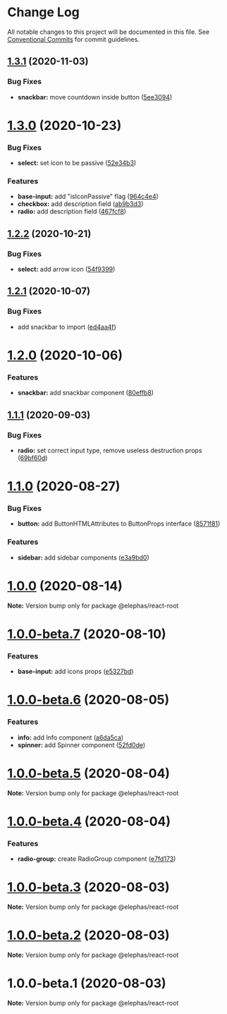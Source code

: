 # Change Log

All notable changes to this project will be documented in this file.
See [Conventional Commits](https://conventionalcommits.org) for commit guidelines.

## [1.3.1](https://github.com/cft-group/elephas-react/compare/v1.3.0...v1.3.1) (2020-11-03)


### Bug Fixes

* **snackbar:** move countdown inside button ([5ee3094](https://github.com/cft-group/elephas-react/commit/5ee30942f3d024e9337f6e59e56635a4aab6e2ad))





# [1.3.0](https://github.com/cft-group/elephas-react/compare/v1.2.2...v1.3.0) (2020-10-23)


### Bug Fixes

* **select:** set icon to be passive ([52e34b3](https://github.com/cft-group/elephas-react/commit/52e34b331c4bfe917bfffd264d6d6925e2419bdb))


### Features

* **base-input:** add "isIconPassive" flag ([964c4e4](https://github.com/cft-group/elephas-react/commit/964c4e48a3b6c4e991601321a4c56eb2524c1c14))
* **checkbox:** add description field ([ab9b3d3](https://github.com/cft-group/elephas-react/commit/ab9b3d30785d09b3e5abc9fd99ec506224b0f667))
* **radio:** add description field ([467fcf8](https://github.com/cft-group/elephas-react/commit/467fcf87e6244cdba18fe2d67ca1f7cf6adf382d))





## [1.2.2](https://github.com/cft-group/elephas-react/compare/v1.2.1...v1.2.2) (2020-10-21)


### Bug Fixes

* **select:** add arrow icon ([54f9399](https://github.com/cft-group/elephas-react/commit/54f93991a374230fd879345c56808da984fd2f9d))





## [1.2.1](https://github.com/cft-group/elephas-react/compare/v1.2.0...v1.2.1) (2020-10-07)


### Bug Fixes

* add snackbar to import ([ed4aa4f](https://github.com/cft-group/elephas-react/commit/ed4aa4f5a7806c15bdf4ebb81becc115db242b29))





# [1.2.0](https://github.com/cft-group/elephas-react/compare/v1.1.1...v1.2.0) (2020-10-06)


### Features

* **snackbar:** add snackbar component ([80effb8](https://github.com/cft-group/elephas-react/commit/80effb81c8bceb36972e3962231a80a2c3a27664))





## [1.1.1](https://github.com/cft-group/elephas-react/compare/v1.1.0...v1.1.1) (2020-09-03)


### Bug Fixes

* **radio:** set correct input type, remove useless destruction props ([69bf60d](https://github.com/cft-group/elephas-react/commit/69bf60d5f486248f4600e16c0c3607616876e365))





# [1.1.0](https://github.com/cft-group/elephas-react/compare/v1.0.0...v1.1.0) (2020-08-27)


### Bug Fixes

* **button:** add ButtonHTMLAttributes to ButtonProps interface ([8571f81](https://github.com/cft-group/elephas-react/commit/8571f817b1de469469150c5cb7d59b797bd0db45))


### Features

* **sidebar:** add sidebar components ([e3a9bd0](https://github.com/cft-group/elephas-react/commit/e3a9bd002aecc3b11d90d790583d4f8aaeccc58b))





# [1.0.0](https://github.com/cft-group/elephas-react/compare/v1.0.0-beta.7...v1.0.0) (2020-08-14)

**Note:** Version bump only for package @elephas/react-root





# [1.0.0-beta.7](https://github.com/cft-group/elephas-react/compare/v1.0.0-beta.6...v1.0.0-beta.7) (2020-08-10)


### Features

* **base-input:** add icons props ([e5327bd](https://github.com/cft-group/elephas-react/commit/e5327bdf5a9e2f9e5da7ac89cf345bfa7af50c03))





# [1.0.0-beta.6](https://github.com/cft-group/elephas-react/compare/v1.0.0-beta.5...v1.0.0-beta.6) (2020-08-05)


### Features

* **info:** add Info component ([a6da5ca](https://github.com/cft-group/elephas-react/commit/a6da5caecfc552f7b0d78b46c5695e1045a3ac38))
* **spinner:** add Spinner component ([52fd0de](https://github.com/cft-group/elephas-react/commit/52fd0de12cb3e37a8f8c7fed1c7feee5ebf2fea1))





# [1.0.0-beta.5](https://github.com/cft-group/elephas-react/compare/v1.0.0-beta.4...v1.0.0-beta.5) (2020-08-04)

**Note:** Version bump only for package @elephas/react-root





# [1.0.0-beta.4](https://github.com/cft-group/elephas-react/compare/v1.0.0-beta.3...v1.0.0-beta.4) (2020-08-04)


### Features

* **radio-group:** create RadioGroup component ([e7fd173](https://github.com/cft-group/elephas-react/commit/e7fd1734d5779b5091be2364eb04a24559383b97))





# [1.0.0-beta.3](https://github.com/cft-group/elephas-react/compare/v1.0.0-beta.2...v1.0.0-beta.3) (2020-08-03)

**Note:** Version bump only for package @elephas/react-root





# [1.0.0-beta.2](https://github.com/cft-group/elephas-react/compare/v1.0.0-beta.1...v1.0.0-beta.2) (2020-08-03)

**Note:** Version bump only for package @elephas/react-root





# 1.0.0-beta.1 (2020-08-03)

**Note:** Version bump only for package @elephas/react-root
